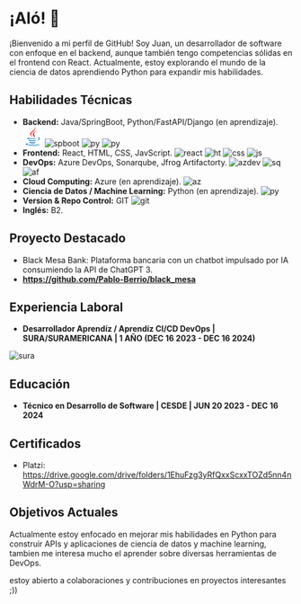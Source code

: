 # ¡Aló! 👋

¡Bienvenido a mi perfil de GitHub! Soy Juan, un desarrollador de software con enfoque en el backend, aunque también tengo competencias sólidas en el frontend con React. Actualmente, estoy explorando el mundo de la ciencia de datos aprendiendo Python para expandir mis habilidades.

## Habilidades Técnicas

- **Backend:** Java/SpringBoot, Python/FastAPI/Django (en aprendizaje). <img src="https://raw.githubusercontent.com/devicons/devicon/master/icons/java/java-original.svg" alt="java" width="35" height="35"/> <img src="https://spring.io/img/spring-2.svg" alt="spboot" width="65" height="35"/> <img src="https://www.vectorlogo.zone/logos/python/python-icon.svg" alt="py" width="20" height="20"/> <img src="https://cdn.worldvectorlogo.com/logos/fastapi-1.svg" alt="py" width="20" height="20"/> 
- **Frontend:** React, HTML, CSS, JavScript. <img src="https://cdn.worldvectorlogo.com/logos/react-2.svg" alt="react" width="20" height="20"/> <img src="https://cdn.worldvectorlogo.com/logos/html-1.svg" alt="ht" width="20" height="20"/> <img src="https://cdn.worldvectorlogo.com/logos/css-3.svg" alt="css" width="20" height="20"/> <img src="https://cdn.worldvectorlogo.com/logos/javascript-1.svg" alt="js" width="20" height="20"/>
- **DevOps:** Azure DevOps, Sonarqube, Jfrog Artifactorty. <img src="https://logowik.com/content/uploads/images/azure-devops1866.jpg" alt="azdev" width="20" height="20"/> <img src="https://cdn.worldvectorlogo.com/logos/sonarqube-1.svg" alt="sq" width="20" height="20"/> <img src="https://speedmedia.jfrog.com/08612fe1-9391-4cf3-ac1a-6dd49c36b276/https://media.jfrog.com/wp-content/uploads/2017/12/20132914/artyfactory.png" alt="af" width="80" height="20"/>
- **Cloud Computing:** Azure (en aprendizaje). <img src="https://cdn.worldvectorlogo.com/logos/azure-1.svg" alt="az" width="20" height="20"/>
- **Ciencia de Datos / Machine Learning:** Python (en aprendizaje). <img src="https://www.vectorlogo.zone/logos/python/python-icon.svg" alt="py" width="20" height="20"/>
- **Version & Repo Control:** GIT <img src="https://www.vectorlogo.zone/logos/git-scm/git-scm-icon.svg" alt="git" width="20" height="20"/>
- **Inglés:** B2.

## Proyecto Destacado

- Black Mesa Bank: Plataforma bancaria con un chatbot impulsado por IA consumiendo la API de ChatGPT 3.
- **https://github.com/Pablo-Berrio/black_mesa**

## Experiencia Laboral

- **Desarrollador Aprendíz / Aprendíz CI/CD DevOps | SURA/SURAMERICANA | 1 AÑO (DEC 16 2023 - DEC 16 2024)**

<p> <img src="https://w7.pngwing.com/pngs/288/285/png-transparent-grupo-sura-insurance-agent-seguro-obligatorio-de-accidentes-personales-investment-sura-blue-text-investment-thumbnail.png" alt="sura" width="200" height="200"/> </p>

  

## Educación

- **Técnico en Desarrollo de Software | CESDE | JUN 20 2023 - DEC 16 2024**

## Certificados

- Platzi: https://drive.google.com/drive/folders/1EhuFzg3yRfQxxScxxTOZd5nn4nWdrM-O?usp=sharing

## Objetivos Actuales

Actualmente estoy enfocado en mejorar mis habilidades en Python para construir APIs y aplicaciones de ciencia de datos y machine learning, tambien me interesa mucho el aprender sobre diversas herramientas de DevOps.

estoy abierto a colaboraciones y contribuciones en proyectos interesantes ;))
